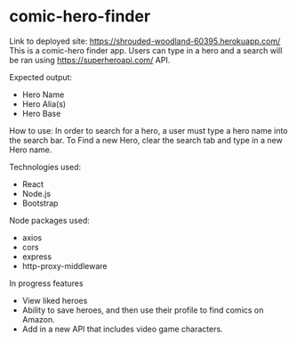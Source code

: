 # comic-hero-finder
Link to deployed site: https://shrouded-woodland-60395.herokuapp.com/
This is a comic-hero finder app. Users can type in a hero and a search will be ran using https://superheroapi.com/ API. 

Expected output: 
- Hero Name
- Hero Alia(s)
- Hero Base

How to use:
In order to search for a hero, a user must type a hero name into the search bar. To Find a new Hero, clear the search tab and type in a new Hero name.

Technologies used:
- React
- Node.js
- Bootstrap

Node packages used:
- axios
- cors
- express
- http-proxy-middleware

In progress features
- View liked heroes
- Ability to save heroes, and then use their profile to find comics on Amazon. 
- Add in a new API that includes video game characters.
